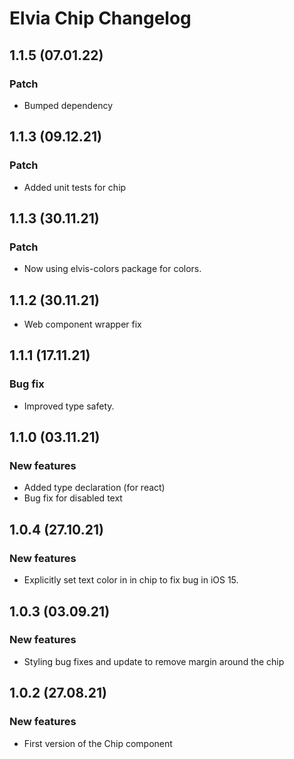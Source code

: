 # Elvia Chip Changelog

## 1.1.5 (07.01.22)

### Patch

- Bumped dependency

## 1.1.3 (09.12.21)

### Patch

- Added unit tests for chip

## 1.1.3 (30.11.21)

### Patch

- Now using elvis-colors package for colors.

## 1.1.2 (30.11.21)

- Web component wrapper fix

## 1.1.1 (17.11.21)

### Bug fix

- Improved type safety.

## 1.1.0 (03.11.21)

### New features

- Added type declaration (for react)
- Bug fix for disabled text

## 1.0.4 (27.10.21)

### New features

- Explicitly set text color in in chip to fix bug in iOS 15.

## 1.0.3 (03.09.21)

### New features

- Styling bug fixes and update to remove margin around the chip

## 1.0.2 (27.08.21)

### New features

- First version of the Chip component
